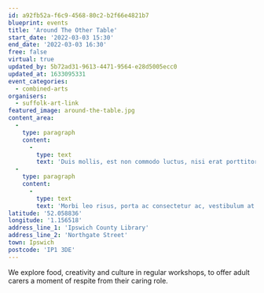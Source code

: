 ```yaml
---
id: a92fb52a-f6c9-4568-80c2-b2f66e4821b7
blueprint: events
title: 'Around The Other Table'
start_date: '2022-03-03 15:30'
end_date: '2022-03-03 16:30'
free: false
virtual: true
updated_by: 5b72ad31-9613-4471-9564-e28d5005ecc0
updated_at: 1633095331
event_categories:
  - combined-arts
organisers:
  - suffolk-art-link
featured_image: around-the-table.jpg
content_area:
  -
    type: paragraph
    content:
      -
        type: text
        text: 'Duis mollis, est non commodo luctus, nisi erat porttitor ligula, eget lacinia odio sem nec elit. Vivamus sagittis lacus vel augue laoreet rutrum faucibus dolor auctor. Donec ullamcorper nulla non metus auctor fringilla. Donec ullamcorper nulla non metus auctor fringilla.'
  -
    type: paragraph
    content:
      -
        type: text
        text: 'Morbi leo risus, porta ac consectetur ac, vestibulum at eros. Nullam id dolor id nibh ultricies vehicula ut id elit. Sed posuere consectetur est at lobortis. Nullam quis risus eget urna mollis ornare vel eu leo. Lorem ipsum dolor sit amet, consectetur adipiscing elit. Cras mattis consectetur purus sit amet fermentum.'
latitude: '52.058836'
longitude: '1.156518'
address_line_1: 'Ipswich County Library'
address_line_2: 'Northgate Street'
town: Ipswich
postcode: 'IP1 3DE'
---
```

We explore food, creativity and culture in regular workshops, to offer adult carers a moment of respite from their caring role.